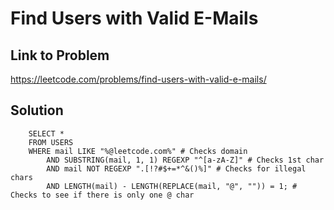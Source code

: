 # Find Users with Valid E-Mails

## Link to Problem
https://leetcode.com/problems/find-users-with-valid-e-mails/


## Solution
```
	SELECT *
	FROM USERS
	WHERE mail LIKE "%@leetcode.com%" # Checks domain
	    AND SUBSTRING(mail, 1, 1) REGEXP "^[a-zA-Z]" # Checks 1st char
	    AND mail NOT REGEXP ".[!?#$+=*^&()%]" # Checks for illegal chars
	    AND LENGTH(mail) - LENGTH(REPLACE(mail, "@", "")) = 1; # Checks to see if there is only one @ char
```